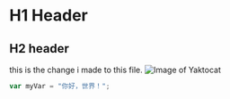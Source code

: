 # H1 Header
## H2 header
this is the change i made to this file.
![Image of Yaktocat](https://octodex.github.com/images/yaktocat.png)
``` javascript
var myVar = "你好，世界！";
```
